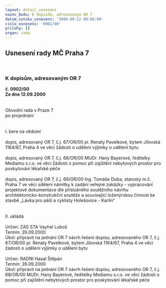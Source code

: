 ```yaml
---
layout: detail_usneseni
nazev_bodu: K dopisům, adresovaným OR 7
datum_vzniku_usneseni: '2000-09-12 00:00:00'
cislo_usneseni: '0902/00'
prilohy: []
organ: rada
---
```

<div id="ucUsn_pList" class="usn">
	<span><h2>Usnesení rady MČ Praha 7 </h2>
<br></span><div class="standBody">
<span><h3>K dopisům, adresovaným OR 7</h3></span><div class="center">
		<strong>č. 0902/00</strong><br>
	</div>
<div class="center">
		<strong>Ze dne 12.09.2000</strong><br><br>
	</div>     <br>Obvodní rada v Praze 7<br>po projednání<br><br><br>I.	bere na vědomí<br><br> dopis, adresovaný OR 7, č.j. 67/OR/00 pí. Renaty Pavelkové, bytem Jílovská 1164/67, Praha 4 ve věci žádosti o udělení výjimky o udělení bytu<br><br>dopis, adresovaný OR 7, č.j. 68/OR/00 MUDr. Hany Bayerové, ředitelky Mediamu s.r.o. ve věci žádosti o pomoc při zajištění nebytových prostor pro poskytování lékařské péče<br><br>dopis, adresovaný OR 7, č.j. 69/OR/00 Ing. Tomáše Duba, starosty m.č. Praha 7 ve věci sdělení námitky k zadání veřejné zakázky - vypracování projektové dokumentace dle příslušného soutěžního návrhu architektonicko-konstrukční soutěže a související inženýrskou činnost ke stavbě „Lávka pro pěší a cyklisty Holešovice - Karlín“<br><br><br>II.	ukládá <br><br> Určen:	     	ZAS STA Vayhel Luboš<br>Termín: 26.09.2000<br>Úkol:	připravit na jednání OR 7 návrh řešení dopisu, adresovaného OR 7, č.j. 67/OR/00 pí. Renaty Pavelkové, bytem Jílovská 1164/67, Praha 4 ve věci žádosti o udělení výjimky o udělení bytu<br> <br> Určen:	     	RADNI Hasal Štěpán<br>Termín: 26.09.2000<br>Úkol:	připravit na jednání OR 7 návrh řešení dopisu, adresovaného OR 7, č.j. 68/OR/00 MUDr. Hany Bayerové, ředitelky Mediamu s.r.o. ve věci žádosti o pomoc při zajištění nebytových prostor pro poskytování lékařské péče<br> <br>
</div>
</div>
